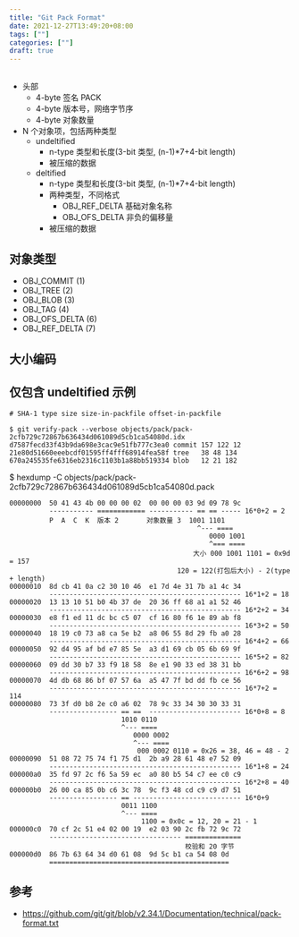 ```yaml
---
title: "Git Pack Format"
date: 2021-12-27T13:49:20+08:00
tags: [""]
categories: [""]
draft: true
---
```


##

- 头部
  - 4-byte 签名 PACK
  - 4-byte 版本号，网络字节序
  - 4-byte 对象数量
- N 个对象项，包括两种类型
  - undeltified
    - n-type 类型和长度(3-bit 类型, (n-1)*7+4-bit length)
    - 被压缩的数据
  - deltified
    - n-type 类型和长度(3-bit 类型, (n-1)*7+4-bit length)
    - 两种类型，不同格式
      - OBJ_REF_DELTA 基础对象名称
      - OBJ_OFS_DELTA 非负的偏移量
    - 被压缩的数据

## 对象类型

- OBJ_COMMIT (1)
- OBJ_TREE (2)
- OBJ_BLOB (3)
- OBJ_TAG (4)
- OBJ_OFS_DELTA (6)
- OBJ_REF_DELTA (7)

## 大小编码


## 仅包含 undeltified 示例

```text
# SHA-1 type size size-in-packfile offset-in-packfile

$ git verify-pack --verbose objects/pack/pack-2cfb729c72867b636434d061089d5cb1ca54080d.idx
d7587fecd33f43b9da698e3cac9e51fb777c3ea0 commit 157 122 12
21e80d51660eeebcdf01595ff4fff68914fea58f tree   38 48 134
670a245535fe6316eb2316c1103b1a88bb519334 blob   12 21 182
```

$ hexdump -C objects/pack/pack-2cfb729c72867b636434d061089d5cb1ca54080d.pack

```text
00000000  50 41 43 4b 00 00 00 02  00 00 00 03 9d 09 78 9c
          ----------- ============ ----------- == == ----- 16*0+2 = 2
          P  A  C  K  版本 2       对象数量 3  1001 1101
                                               ^--- ====
                                                  0000 1001
                                                  ^=== ====
                                              大小 000 1001 1101 = 0x9d = 157
                                          120 = 122(打包后大小) - 2(type + length)
00000010  8d cb 41 0a c2 30 10 46  e1 7d 4e 31 7b a1 4c 34
          ------------------------------------------------ 16*1+2 = 18
00000020  13 13 10 51 b0 4b 37 de  20 36 ff 68 a1 a1 52 46
          ------------------------------------------------ 16*2+2 = 34
00000030  e8 f1 ed 11 dc bc c5 07  cf 16 80 f6 1e 89 ab f8
          ------------------------------------------------ 16*3+2 = 50
00000040  18 19 c0 73 a8 ca 5e b2  a8 06 55 8d 29 fb a0 28
          ------------------------------------------------ 16*4+2 = 66
00000050  92 d4 95 af bd e7 85 5e  a3 d1 69 cb 05 6b 69 9f
          ------------------------------------------------ 16*5+2 = 82
00000060  09 dd 30 b7 33 f9 18 58  8e e1 90 33 ed 38 31 bb
          ------------------------------------------------ 16*6+2 = 98
00000070  4d db 68 86 bf 07 57 6a  a5 47 7f bd dd fb ce 56
          ------------------------------------------------ 16*7+2 = 114
00000080  73 3f d0 b8 2e c0 a6 02  78 9c 33 34 30 30 33 31
          ----------------- == ==  ----------------------- 16*0+8 = 8
                            1010 0110
                            ^--- ====
                               0000 0002
                               ^--- ====
                                000 0002 0110 = 0x26 = 38, 46 = 48 - 2
00000090  51 08 72 75 74 f1 75 d1  2b a9 28 61 48 e7 52 09
          ------------------------------------------------ 16*1+8 = 24
000000a0  35 fd 97 2c f6 5a 59 ec  a0 80 b5 54 c7 ee c0 c9
          ------------------------------------------------ 16*2+8 = 40
000000b0  26 00 ca 85 0b c6 3c 78  9c f3 48 cd c9 c9 d7 51
          ----------------- == --------------------------- 16*0+9
                            0011 1100
                            ^--- ====
                                 1100 = 0x0c = 12, 20 = 21 - 1
000000c0  70 cf 2c 51 e4 02 00 19  e2 03 90 2c fb 72 9c 72
          --------------------------------- ==============
                                            校验和 20 字节
000000d0  86 7b 63 64 34 d0 61 08  9d 5c b1 ca 54 08 0d
          =============================================
```

## 参考

- https://github.com/git/git/blob/v2.34.1/Documentation/technical/pack-format.txt
